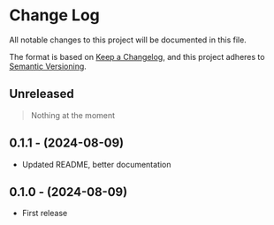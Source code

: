 # Change Log

All notable changes to this project will be documented in this file.

The format is based on [Keep a Changelog](https://keepachangelog.com/en/1.0.0/),
and this project adheres to [Semantic Versioning](https://semver.org/spec/v2.0.0.html).

## Unreleased

> Nothing at the moment

## 0.1.1 - (2024-08-09)

- Updated README, better documentation

## 0.1.0 - (2024-08-09)

- First release
